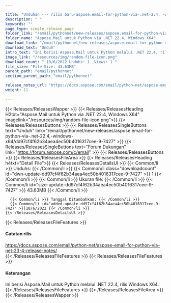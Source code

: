 ```yaml
---

title: "Unduhan --- rilis baru-aspose.email-for-python-via-.net-2.4, -windows-x64"
description: " "
keywords: ""
page_type: single_release_page
folder_link: "/email/pythonnet/new-releases/aspose.email-for-python-via-.net-22.4,-windows-x64/"
folder_name: "Aspose.Mail untuk Python via .NET 22.4, Windows X64"
download_link: "/email/pythonnet/new-releases/aspose.email-for-python-via-.net-22.4,-windows-x64/dd97cf4f62b34aea4ec50b4016317cee-9-7427"
download_text: "Unduh"
intro_text: "Ini berisi Aspose.Mail untuk Python melalui .NET 22.4, rilis Windows X64."
image_link: "/resources/img/random-file-icon.png"
download_count: " 10/6/2022 Unduhs: 1  Views: 1 "
file_size: "File Size: 43.63MB"
parent_path: "email/pythonnet"
section_parent_path: "email/pythonnet"

release_notes_url: "https://docs.aspose.com/email/python-net/aspose-email-for-python-via-net-23-4-release-notes/"
weight: 11

---
```


{{< Releases/ReleasesWapper >}}
  {{< Releases/ReleasesHeading H2txt="Aspose.Mail untuk Python via .NET 22.4, Windows X64" imagelink="/resources/img/random-file-icon.png">}}
  {{< Releases/ReleasesButtons >}}
    {{< Releases/ReleasesSingleButtons text="Unduh" link="/email/pythonnet/new-releases/aspose.email-for-python-via-.net-22.4,-windows-x64/dd97cf4f62b34aea4ec50b4016317cee-9-7427" >}}
    {{< Releases/ReleasesSingleButtons text="Forum Dukungan" link="https://forum.aspose.com/c/email" >}}
  {{< Releases/ReleasesButtons >}}
  {{< Releases/ReleasesFileArea >}}
    {{< Releases/ReleasesHeading h4txt="Detail File">}}
    {{< Releases/ReleasesDetailsUl >}}
      {{< Common/li >}} Unduhs: {{< /Common/li >}}
      {{< Common/li class="downloadcount" id="dwn-update-dd97cf4f62b34aea4ec50b4016317cee-9-7427" >}} 1 {{< /Common/li >}}
      {{< Common/li >}} Ukuran file: {{< /Common/li >}}
      {{< Common/li id="size-update-dd97cf4f62b34aea4ec50b4016317cee-9-7427" >}} 43.63MB {{< /Common/li >}}

      {{< Common/li >}} Tanggal Ditambahkan: {{< /Common/li >}}
      {{< Common/li id="added-update-dd97cf4f62b34aea4ec50b4016317cee-9-7427" >}}10/6/2022 {{< /Common/li >}}
    {{< /Releases/ReleasesDetailsUl >}}

  {{< Releases/ReleasesFileFeatures >}}
      <h4>Catatan rilis</h4><div><a href='https://docs.aspose.com/email/python-net/aspose-email-for-python-via-net-23-4-release-notes/'>https://docs.aspose.com/email/python-net/aspose-email-for-python-via-net-23-4-release-notes/</a></div>
  {{< /Releases/ReleasesFileFeatures >}}
  {{< Releases/ReleasesFileFeatures >}}
      <h4>Keterangan</h4><div class="HTMLDescription">Ini berisi Aspose.Mail untuk Python melalui .NET 22.4, rilis Windows X64.</div>
  {{< /Releases/ReleasesFileFeatures >}}
 {{< /Releases/ReleasesFileArea >}}
{{< /Releases/ReleasesWapper >}}



